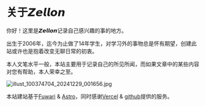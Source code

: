 # 关于𝙕𝙚𝙡𝙡𝙤𝙣

你好！这里是𝙕𝙚𝙡𝙡𝙤𝙣记录自己感兴趣的事的地方。  

出生于2006年，迄今为止做了14年学生，对学习外的事物总是怀有期望，创建此站或许也是抱着改变无聊日常的初衷。  

本人文笔水平一般，本站主要用于记录自己的所见所闻，而如果文章中的某些内容对您有帮助，本人荣幸之至。  

![illust_100374704_20241229_001656.jpg](https://zellonbucket.oss-cn-beijing.aliyuncs.com/img/illust_100374704_20241229_001656.png)


本站建站基于[Fuwari](https://github.com/saicaca/fuwari) & [Astro](https://github.com/withastro/astro)，同时感谢[Vercel](www.vercel.com) & [github](www.github.com)提供的服务。


